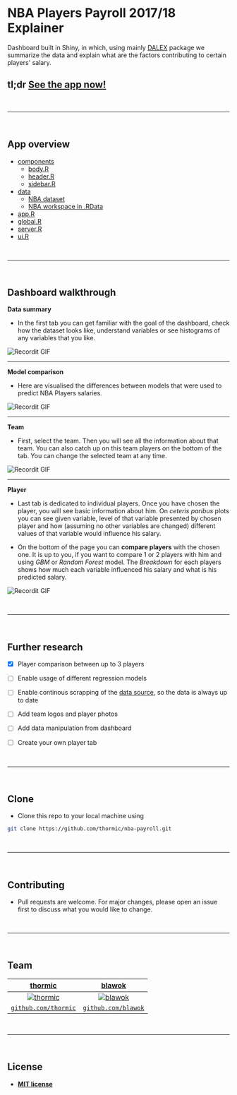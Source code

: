 
# NBA Players Payroll 2017/18 Explainer

Dashboard built in Shiny, in which, using mainly [DALEX](https://github.com/ModelOriented/DALEX) package we summarize the data and explain what are the factors contributing to certain players' salary.

## tl;dr [See the app now!](http://3.21.186.80:3838/nba-payroll/)

<br>

---

<br>


## App overview


- [components](https://github.com/thormic/nba-payroll/tree/master/components)
  - [body.R](https://github.com/thormic/nba-payroll/blob/master/components/body.R)
  - [header.R](https://github.com/thormic/nba-payroll/blob/master/components/header.R)
  - [sidebar.R](https://github.com/thormic/nba-payroll/blob/master/components/sidebar.R)
- [data](https://github.com/thormic/nba-payroll/tree/master/data)
  - [NBA dataset](https://github.com/thormic/nba-payroll/blob/master/data/nba_dataset.csv)
  - [NBA workspace in .RData](https://github.com/thormic/nba-payroll/blob/master/data/nba_workspace.RData)
- [app.R](https://github.com/thormic/nba-payroll/blob/master/app.R)
- [global.R](https://github.com/thormic/nba-payroll/blob/master/global.R)
- [server.R](https://github.com/thormic/nba-payroll/blob/master/server.R)
- [ui.R](https://github.com/thormic/nba-payroll/blob/master/ui.R)

<br>

---

<br>


## Dashboard walkthrough


**Data summary**

* In the first tab you can get familiar with the goal of the dashboard, check how the dataset looks like, understand variables or see histograms of any variables that you like. 

![Recordit GIF](http://g.recordit.co/rANyZZQloL.gif)

---

**Model comparison**

* Here are visualised the differences between models that were used to predict NBA Players salaries.

![Recordit GIF](http://g.recordit.co/l3X1kkq4dd.gif)

---

**Team**

* First, select the team. Then you will see all the information about that team. You can also catch up on this team players on the bottom of the tab. You can change the selected team at any time.

![Recordit GIF](http://g.recordit.co/X58B1XuGTT.gif)

---

**Player**

* Last tab is dedicated to individual players. Once you have chosen the player, you will see basic information about him. On *ceteris paribus* plots you can see given variable, level of that variable presented by chosen player and how (assuming no other variables are changed) different values of that variable would influence his salary.

* On the bottom of the page you can **compare players** with the chosen one. It is up to you, if you want to compare 1 or 2 players with him and using *GBM* or *Random Forest* model. The *Breakdown* for each players shows how much each variable influenced his salary and what is his predicted salary.

![Recordit GIF](http://g.recordit.co/p6ZvZL0U2P.gif)

<br>

---

<br>


## Further research

- [x] Player comparison between up to 3 players
- [ ] Enable usage of different regression models
- [ ] Enable continous scrapping of the [data source](https://www.basketball-reference.com/), so the data is always up to date
- [ ] Add team logos and player photos
- [ ] Add data manipulation from dashboard
- [ ] Create your own player tab


<br>

---

<br>


## Clone

- Clone this repo to your local machine using 
```bash
git clone https://github.com/thormic/nba-payroll.git
```
<br>

---

<br>


## Contributing

- Pull requests are welcome. For major changes, please open an issue first to discuss what you would like to change.

<br>

---

<br>

## Team

| <a href="" target="_blank">**thormic**</a> | <a href="" target="_blank">**blawok**</a> |
| :---: |:---:| 
| [![thormic](https://avatars3.githubusercontent.com/u/46217631?s=200&u=c4c2b5c653a1837798f4375b36e05ed9dc4bb7c2&v=4?s=200)](http://fvcproductions.com)    | [![blawok](https://avatars3.githubusercontent.com/u/41793223?s=200&u=d08c3e7b559c048747e321c5997eb9a2fb99882d&v=4)](http://fvcproductions.com) |
| <a href="https://github.com/thormic" target="_blank">`github.com/thormic`</a> | <a href="https://github.com/blawok" target="_blank">`github.com/blawok`</a> |

<br>

---

<br>


## License

- **[MIT license](http://opensource.org/licenses/mit-license.php)**
